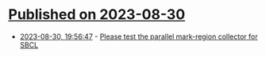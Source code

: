 # [Published on 2023-08-30](index.md)

* [2023-08-30, 19:56:47](https://lobste.rs/s/vwqp4k/please_test_parallel_mark_region) - [Please test the parallel mark-region collector for SBCL](https://applied-langua.ge/~hayley/pmrgc.html)
